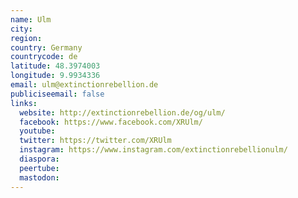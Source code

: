 ```yaml
---
name: Ulm
city:
region:
country: Germany
countrycode: de
latitude: 48.3974003
longitude: 9.9934336
email: ulm@extinctionrebellion.de
publiciseemail: false
links:
  website: http://extinctionrebellion.de/og/ulm/
  facebook: https://www.facebook.com/XRUlm/
  youtube:
  twitter: https://twitter.com/XRUlm
  instagram: https://www.instagram.com/extinctionrebellionulm/
  diaspora:
  peertube:
  mastodon:
---
```

